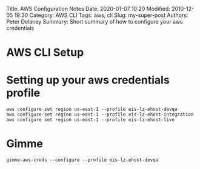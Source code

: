Title: AWS Configuration Notes 
Date: 2020-01-07 10:20
Modified: 2010-12-05 19:30
Category: AWS CLI
Tags: aws, cli
Slug: my-super-post
Authors: Peter Delaney 
Summary: Short summary of how to configure your aws credentials  

# AWS CLI Setup

# Setting up your aws credentials profile

```
aws configure set region us-east-1 --profile eis-lz-ehost-devqa
aws configure set region us-east-1 --profile eis-lz-ehost-integration
aws configure set region us-east-1 --profile eis-lz-ehost-live
```

# Gimme
```
gimme-aws-creds --configure --profile eis-lz-ehost-devqa
```


